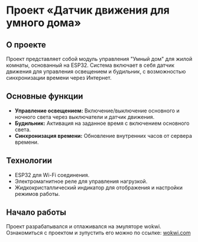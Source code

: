 # Проект «Датчик движения для умного дома»

## О проекте
Проект представляет собой модуль управления "Умный дом" для жилой комнаты, основанный на ESP32. Система включает в себя датчик движения для управления освещением и будильник, с возможностью синхронизации времени через Интернет.

## Основные функции
- **Управление освещением:** Включение/выключение основного и ночного света через выключатели и датчик движения.
- **Будильник:** Активация на заданное время с включением основного света.
- **Синхронизация времени:** Обновление внутренних часов от сервера времени.

## Технологии
- ESP32 для Wi-Fi соединения.
- Электромагнитное реле для управления нагрузкой.
- Жидкокристаллический индикатор для отображения и настройки режимов работы.

## Начало работы
Проект разрабатывался и отлаживался на эмуляторе wokwi. Ознакомиться с проектом и зупустить его можно по ссылке:
[wokwi.com](https://wokwi.com/projects/381583671827389441)
